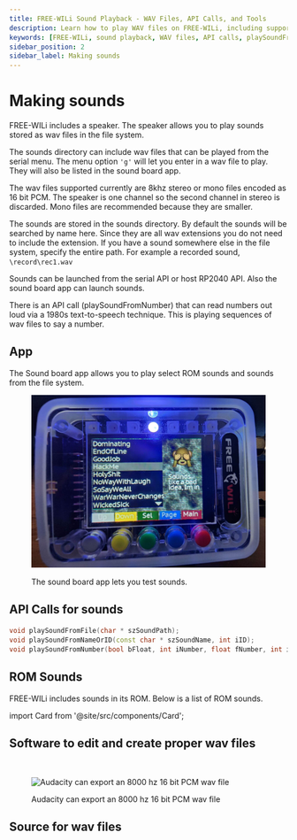 ```yaml
---
title: FREE-WILi Sound Playback - WAV Files, API Calls, and Tools
description: Learn how to play WAV files on FREE-WILi, including supported formats, API calls for sound playback, and tools for editing WAV files. Explore ROM sounds and resources.
keywords: [FREE-WILi, sound playback, WAV files, API calls, playSoundFromFile, playSoundFromNameOrID, playSoundFromNumber, Audacity, ROM sounds, WAV file sources]
sidebar_position: 2
sidebar_label: Making sounds
---
```


# Making sounds

FREE-WILi includes a speaker. The speaker allows you to play sounds stored as wav files in the file system.

The sounds directory can include wav files that can be played from the serial menu. The menu option `'g'` will let you enter in a wav file to play. They will also be listed in the sound board app.

The wav files supported currently are 8khz stereo or mono files encoded as 16 bit PCM. The speaker is one channel so the second channel in stereo is discarded. Mono files are recommended because they are smaller.

The sounds are stored in the sounds directory. By default the sounds will be searched by name here. Since they are all wav extensions you do not need to include the extension. If you have a sound somewhere else in the file system, specify the entire path. For example a recorded sound, `\record\rec1.wav`

Sounds can be launched from the serial API or host RP2040 API. Also the sound board app can launch sounds.

There is an API call (playSoundFromNumber) that can read numbers out loud via a 1980s text-to-speech technique. This is playing sequences of wav files to say a number.

## App

The Sound board app allows you to play select ROM sounds and sounds from the file system.

<div class="text--center">

<figure>

![The sound board app lets you test sounds.](../assets/sound-app.jpg "The sound board app lets you test sounds.")
<figcaption>The sound board app lets you test sounds.</figcaption>
</figure>
</div>

## API Calls for sounds

```cpp
void playSoundFromFile(char * szSoundPath);
void playSoundFromNameOrID(const char * szSoundName, int iID);
void playSoundFromNumber(bool bFloat, int iNumber, float fNumber, int iFloatDigits);
```

## ROM Sounds

FREE-WILi includes sounds in its ROM. Below is a list of ROM sounds.

import Card from '@site/src/components/Card'; 

<Card 
  title="FwROMAudioAssets.pdf"
  description="pdf"
  link="/downloads/FwROMAudioAssets.pdf" 
  imageUrl="/img/png-download.png"
/>

## Software to edit and create proper wav files

<Card 
  title="Home"
  description="Audacity ®"
  link="https://www.audacityteam.org/" 
  imageUrl="/img/Audacity.svg"
/>

<br/>

<div class="text--center">

<figure>

![Audacity can export an 8000 hz 16 bit PCM wav file](../assets/edit-wav-files.png "Audacity can export an 8000 hz 16 bit PCM wav file")
<figcaption>Audacity can export an 8000 hz 16 bit PCM wav file</figcaption>
</figure>
</div>

## Source for wav files 

<Card 
  title="WavSource.com: Free Wav Files and Sound Bites"
  description=""
  link="https://www.wavsource.com/" 
  imageUrl="https://www.wavsource.com/favicon.ico"
/>